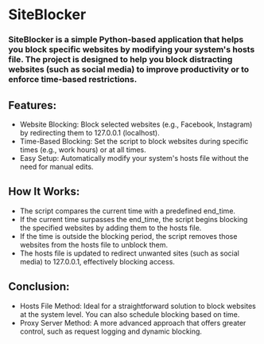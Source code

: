 # SiteBlocker

### SiteBlocker is a simple Python-based application that helps you block specific websites by modifying your system's hosts file. The project is designed to help you block distracting websites (such as social media) to improve productivity or to enforce time-based restrictions.

## Features:
- Website Blocking: Block selected websites (e.g., Facebook, Instagram) by redirecting them to 127.0.0.1 (localhost).
- Time-Based Blocking: Set the script to block websites during specific times (e.g., work hours) or at all times.
- Easy Setup: Automatically modify your system's hosts file without the need for manual edits.

## How It Works:
- The script compares the current time with a predefined end_time.
- If the current time surpasses the end_time, the script begins blocking the specified websites by adding them to the hosts file.
- If the time is outside the blocking period, the script removes those websites from the hosts file to unblock them.
- The hosts file is updated to redirect unwanted sites (such as social media) to 127.0.0.1, effectively blocking access.

## Conclusion:
- Hosts File Method: Ideal for a straightforward solution to block websites at the system level. You can also schedule blocking based on time.
- Proxy Server Method: A more advanced approach that offers greater control, such as request logging and dynamic blocking. 
